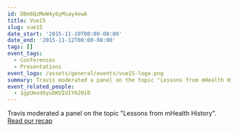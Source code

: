 ```yaml
---
id: DBm6QzMwW4y6yMsay4ewA
title: Vue15
slug: vue15
date_start: '2015-11-10T00:00-08:00'
date_end: '2015-11-12T00:00-08:00'
tags: []
event_tags:
  - Conferences
  - Presentations
event_logo: /assets/general/events/vue15-logo.png
summary: Travis moderated a panel on the topic "Lessons from mHealth History".
event_related_people:
  - 1gpUmvd6yuOKUIUIY620i0
---
```

Travis moderated a panel on the topic "Lessons from mHealth History". [Read our recap](/blog/vue15-recap-voalte-uber)
  